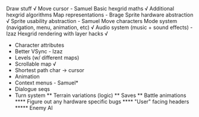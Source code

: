 Draw stuff √
Move cursor - Samuel
Basic hexgrid maths √
Additional hexgrid algorithms
Map representations - Brage
Sprite hardware abstraction √
Sprite usability abstraction - Samuel
Move characters
Mode system (navigation, menu, animation, etc) √
Audio system (music + sound effects) - Izaz
Hexgrid rendering with layer hacks √
* Character attributes
* Better VSync - Izaz
* Levels (w/ different maps)
* Scrollable map √
* Shortest path char → cursor
* Animation
* Context menus - Samuel*
* Dialogue seqs
* Turn system
** Terrain variations (logic)
** Saves
** Battle animations
**** Figure out any hardware specific bugs
**** "User" facing headers
***** Enemy AI
